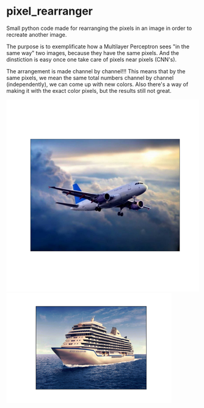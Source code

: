 # pixel_rearranger
Small python code made for rearranging the pixels in an image in order to recreate another image.

The purpose is to exemplificate how a Multilayer Perceptron sees "in the same way" two images, because they have the same pixels. And the dinstiction is easy once one take care of pixels near pixels (CNN's).

The arrangement is made channel by channel!!!
This means that by the same pixels, we mean the same total numbers channel by channel (independently), we can come up with new colors. Also there's a way of making it with the exact color pixels, but the results still not great.

![Alt text](avion_tfg.png?raw=true "Plane")
![Alt text](barco_tfg.png?raw=true "Plane")
